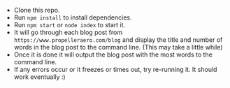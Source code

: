 - Clone this repo.
- Run `npm install` to install dependencies.
- Run `npm start` or `node index` to start it.
- It will go through each blog post from `https://www.propelleraero.com/blog` and display the title and number of words in the blog post to the command line. (This may take a little while)
- Once it is done it will output the blog post with the most words to the command line. 
- If any errors occur or it freezes or times out, try re-running it. It should work eventually :)


